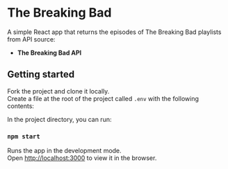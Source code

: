 # The Breaking Bad

A simple React app that returns the episodes of The Breaking Bad playlists from API source:

- **The Breaking Bad API**

## Getting started

Fork the project and clone it locally.<br />
Create a file at the root of the project called `.env` with the following contents:

In the project directory, you can run:

### `npm start`

Runs the app in the development mode.<br />
Open [http://localhost:3000](http://localhost:3000) to view it in the browser.
